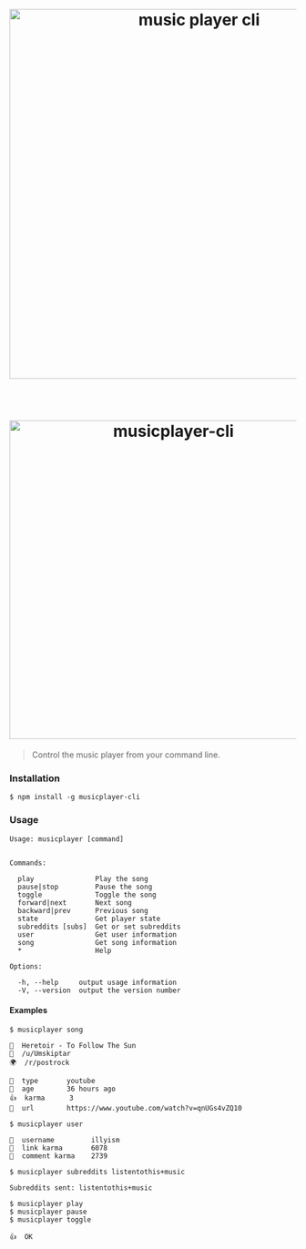 
<h1 align="center">
  <br>
  <img width="650" src="https://cloud.githubusercontent.com/assets/304283/8581176/632da968-25bf-11e5-828a-c55ceb5300a8.jpg" alt="music player cli">
  <br>
  <br>
</h1>

<h1 align="center">
  <img width="560" src="https://cloud.githubusercontent.com/assets/304283/8592344/d3ff640a-262e-11e5-971f-ed21165dd557.jpg" alt="musicplayer-cli">
</h1>

> Control the music player from your command line.

### Installation

```
$ npm install -g musicplayer-cli
````


### Usage

```
Usage: musicplayer [command]


Commands:

  play               Play the song
  pause|stop         Pause the song
  toggle             Toggle the song
  forward|next       Next song
  backward|prev      Previous song
  state              Get player state
  subreddits [subs]  Get or set subreddits
  user               Get user information
  song               Get song information
  *                  Help

Options:

  -h, --help     output usage information
  -V, --version  output the version number
```


#### Examples

```
$ musicplayer song

🎵  Heretoir - To Follow The Sun
👤  /u/Umskiptar
🌍  /r/postrock

🎵  type       youtube
📅  age        36 hours ago
👍  karma      3
🔗  url        https://www.youtube.com/watch?v=qnUGs4vZQ10
```


```
$ musicplayer user

👤  username         illyism
🔗  link karma       6078
💬  comment karma    2739
```


```
$ musicplayer subreddits listentothis+music

Subreddits sent: listentothis+music
```


```
$ musicplayer play
$ musicplayer pause
$ musicplayer toggle

👍  OK
```
